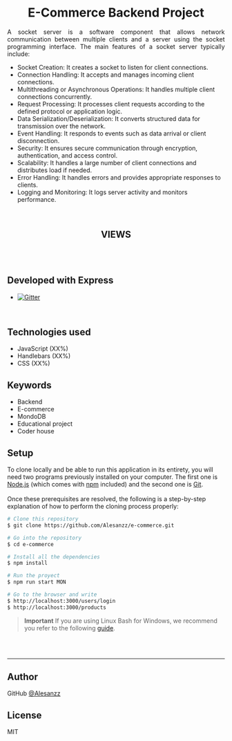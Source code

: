 <h1 align="center">
E-Commerce Backend Project
</h1> 

<p align="justify">A socket server is a software component that allows network communication between multiple clients and a server using the socket programming interface. The main features of a socket server typically include:

- Socket Creation: It creates a socket to listen for client connections.
- Connection Handling: It accepts and manages incoming client connections.
- Multithreading or Asynchronous Operations: It handles multiple client connections concurrently.
- Request Processing: It processes client requests according to the defined protocol or application logic.
- Data Serialization/Deserialization: It converts structured data for transmission over the network.
- Event Handling: It responds to events such as data arrival or client disconnection.
- Security: It ensures secure communication through encryption, authentication, and access control.
- Scalability: It handles a large number of client connections and distributes load if needed.
- Error Handling: It handles errors and provides appropriate responses to clients.
- Logging and Monitoring: It logs server activity and monitors performance.</p>
<br>

<h2 align="center">
VIEWS
</h2>


 <br> <br>
##  Developed with Express
  - <a href="https://www.npmjs.com/package/express">
    <img src="https://badge.fury.io/js/express.svg"
         alt="Gitter">
  </a>
  
  <br>

## Technologies used

- JavaScript (XX%)
- Handlebars (XX%)
- CSS (XX%)

## Keywords

- Backend
- E-commerce
- MondoDB
- Educational project
- Coder house

## Setup

To clone locally and be able to run this application in its entirety, you will need two programs previously installed on your computer. The first one is [Node.js](https://nodejs.org/en/download/) (which comes with [npm](http://npmjs.com) included) and the second one is [Git](https://git-scm.com).
<br>
<br>
Once these prerequisites are resolved, the following is a step-by-step explanation of how to perform the cloning process properly:

```bash
# Clone this repository
$ git clone https://github.com/Alesanzz/e-commerce.git

# Go into the repository
$ cd e-commerce

# Install all the dependencies
$ npm install

# Run the proyect
$ npm run start MON

# Go to the browser and write
$ http://localhost:3000/users/login
$ http://localhost:3000/products
```

> **Important**
> If you are using Linux Bash for Windows, we recommend you refer to the following [guide](https://www.howtogeek.com/261575/how-to-run-graphical-linux-desktop-applications-from-windows-10s-bash-shell/).

<br><br>

---
## Author

GitHub [@Alesanzz](https://github.com/Alesanzz)  

## License

MIT